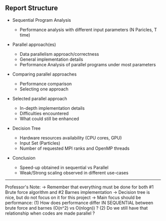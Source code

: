 ## Report Structure
- Sequential Program Analysis
  - Performance analysis with different input parameters (N Paricles, T time) 

- Parallel approach(es)
  - Data parallelism approach/correctness
  - General implementation details
  - Performance Analysis of parallel programs under most parameters

- Comparing parallel approaches
  - Performance comparison
  - Selecting one approach  

- Selected parallel approach
  - In-depth implementation details
  - Difficulties encountered
  - What could still be enhanced

- Decision Tree
  - Hardware resources availability (CPU cores, GPU)
  - Input Set (Particles)
  - Number of requested MPI ranks and OpenMP threads

- Conclusion
  - Speed-up obtained in sequential vs Parallel
  - Weak/Strong scaling observed in different use-cases 

---

Professor's Note:
-> Remember that everything must be done for both #1 Brute force algorithm and #2 Barnes implementation
-> Decision tree is nice, but do not focus on it for this project
-> Main focus should be performance: (1) How does performance differ IN SEQUENTIAL between brute force and barnes (O(n^2) vs O(nlogn)) ? (2) Do we still have that relationship when codes are made parallel ?
